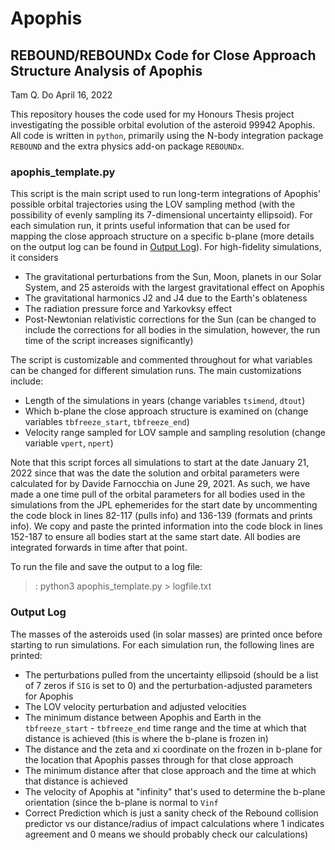 # Apophis
## REBOUND/REBOUNDx Code for Close Approach Structure Analysis of Apophis

Tam Q. Do April 16, 2022

This repository houses the code used for my Honours Thesis project investigating the possible orbital evolution of the asteroid 99942 Apophis. All code is written in `python`, primarily using the N-body integration package `REBOUND` and the extra physics add-on package `REBOUNDx`. 

### apophis_template.py
This script is the main script used to run long-term integrations of Apophis' possible orbital trajectories using the LOV sampling method (with the possibility of evenly sampling its 7-dimensional uncertainty ellipsoid). For each simulation run, it prints useful information that can be used for mapping the close approach structure on a specific b-plane (more details on the output log can be found in [Output Log](#output-log)). For high-fidelity simulations, it considers 
* The gravitational perturbations from the Sun, Moon, planets in our Solar System, and 25 asteroids with the largest gravitational effect on Apophis
* The gravitational harmonics J2 and J4 due to the Earth's oblateness
* The radiation pressure force and Yarkovksy effect
* Post-Newtonian relativistic corrections for the Sun (can be changed to include the corrections for all bodies in the simulation, however, the run time of the script increases significantly)

The script is customizable and commented throughout for what variables can be changed for different simulation runs. The main customizations include:
* Length of the simulations in years (change variables `tsimend`, `dtout`)
* Which b-plane the close approach structure is examined on (change variables `tbfreeze_start`, `tbfreeze_end`)
* Velocity range sampled for LOV sample and sampling resolution (change variable `vpert`, `npert`)

Note that this script forces all simulations to start at the date January 21, 2022 since that was the date the solution and orbital parameters were calculated for by Davide Farnocchia on June 29, 2021. As such, we have made a one time pull of the orbital parameters for all bodies used in the simulations from the JPL ephemerides for the start date by uncommenting the code block in lines 82-117 (pulls info) and 136-139 (formats and prints info). We copy and paste the printed information into the code block in lines 152-187 to ensure all bodies start at the same start date. All bodies are integrated forwards in time after that point.

To run the file and save the output to a log file:
>: python3 apophis_template.py > logfile.txt

### Output Log
The masses of the asteroids used (in solar masses) are printed once before starting to run simulations. For each simulation run, the following lines are printed:
* The perturbations pulled from the uncertainty ellipsoid (should be a list of 7 zeros if `SIG` is set to 0) and the perturbation-adjusted parameters for Apophis
* The LOV velocity perturbation and adjusted velocities
* The minimum distance between Apophis and Earth in the `tbfreeze_start` - `tbfreeze_end` time range and the time at which that distance is achieved (this is where the b-plane is frozen in)
* The distance and the zeta and xi coordinate on the frozen in b-plane for the location that Apophis passes through for that close approach
* The minimum distance after that close approach and the time at which that distance is achieved
* The velocity of Apophis at "infinity" that's used to determine the b-plane orientation (since the b-plane is normal to `Vinf`
* Correct Prediction which is just a sanity check of the Rebound collision predictor vs our distance/radius of impact calculations where 1 indicates agreement and 0 means we should probably check our calculations)
